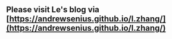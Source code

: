 ## Please visit Le's blog via [https://andrewsenius.github.io/l.zhang/](https://andrewsenius.github.io/l.zhang/)
